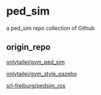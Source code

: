 # ped_sim
a ped_sim repo collection of Github

## origin_repo
[onlytailei/gym_ped_sim](https://github.com/onlytailei/gym_ped_sim)

[onlytailei/gym_style_gazebo](https://github.com/onlytailei/gym_style_gazebo)

[srl-freiburg/pedsim_ros](https://github.com/srl-freiburg/pedsim_ros)